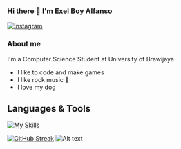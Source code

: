### Hi there 👋 I'm Exel Boy Alfanso

[![instagram](https://github.com/shikhar1020jais1/Git-Social/blob/master/Icons/Instagram.png (Instagram))][1]
### About me
I'm a Computer Science Student at University of Brawijaya
* I like to code and make games 
* I like rock music 🎸
* I love my dog

## Languages & Tools
[![My Skills](https://skillicons.dev/icons?i=unity,cs,cpp,java&perline=3)](https://skillicons.dev)






[![GitHub Streak](https://github-readme-streak-stats.herokuapp.com/?user=ExelCoeg)](https://git.io/streak-stats)
![Alt text](https://spotify-recently-played-readme.vercel.app/api?user=31nb6dmkpky5yhcoyxtn4taypabm)






[1]: https://www.instagram.com/exel.alfanso

